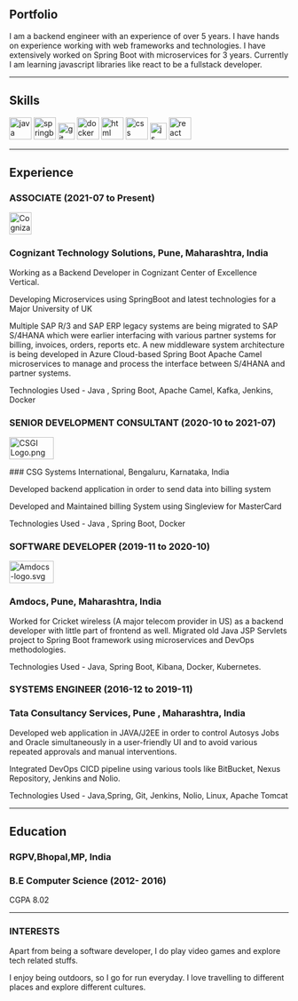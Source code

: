 ## Portfolio

I am a backend engineer with an experience of over 5 years. I have hands on experience working with web frameworks and technologies. I have extensively worked on Spring Boot with microservices for 3 years. Currently I am learning javascript libraries like react to be a fullstack developer.

---

## Skills

<p align='left'>
  <img src="https://img.icons8.com/color/48/000000/java-coffee-cup-logo--v1.png" alt="java" width="40" height="40">
  <img src="https://img.icons8.com/color/48/000000/spring-logo.png" alt="springboot" width="40" height="40">
  <img src="https://img.icons8.com/color/48/000000/git.png" height='30' width='auto' alt="git">
  <img src="https://img.icons8.com/color/48/000000/docker.png" alt="docker" width="auto" height="40"/>
  <img src="https://upload.wikimedia.org/wikipedia/commons/thumb/6/61/HTML5_logo_and_wordmark.svg/2048px-HTML5_logo_and_wordmark.svg.png" alt="html" width="40" height="40">
  <img src='https://upload.wikimedia.org/wikipedia/commons/thumb/d/d5/CSS3_logo_and_wordmark.svg/1200px-CSS3_logo_and_wordmark.svg.png' alt="css" width="40" height="40">
  <img src='https://upload.wikimedia.org/wikipedia/commons/6/6a/JavaScript-logo.png' height='30' width='auto' alt="js">
   <img src="https://upload.wikimedia.org/wikipedia/commons/thumb/a/a7/React-icon.svg/1280px-React-icon.svg.png" alt="react" width="auto" height="40"/>
</p>

---

## Experience

### **ASSOCIATE (2021-07 to Present)**


<p align='left'>
<img src="https://upload.wikimedia.org/wikipedia/commons/thumb/5/5b/Cognizant%27s_logo.svg/1200px-Cognizant%27s_logo.svg.png" alt="Cognizant's logo.svg" alt= width="80" height="40">
</p>

### Cognizant Technology Solutions, Pune, Maharashtra, India

Working as a Backend Developer in Cognizant Center of Excellence Vertical.

Developing Microservices using SpringBoot and latest technologies for a Major University of UK

Multiple SAP R/3 and SAP ERP legacy systems are being migrated to SAP S/4HANA which were earlier interfacing with various partner systems for billing, invoices, orders, reports etc. A new middleware system architecture is being developed in Azure Cloud-based Spring Boot Apache Camel microservices to manage and process the interface between S/4HANA and partner systems.

Technologies Used - Java , Spring Boot, Apache Camel, Kafka, Jenkins, Docker

### **SENIOR DEVELOPMENT CONSULTANT (2020-10 to 2021-07)**

<p align='left'><img src="https://upload.wikimedia.org/wikipedia/commons/0/03/CSGI_Logo.png" alt="CSGI Logo.png"  width="80" height="40">
</p>
### CSG Systems International, Bengaluru, Karnataka, India

Developed backend application in order to send data into billing system

Developed and Maintained billing System using Singleview for MasterCard

Technologies Used - Java , Spring Boot, Docker

### **SOFTWARE DEVELOPER (2019-11 to 2020-10)**
<p align='left'>
    <img src="https://upload.wikimedia.org/wikipedia/commons/thumb/b/bd/Amdocs-2017-brand-mark.svg/1200px-Amdocs-2017-brand-mark.svg.png" alt="Amdocs-logo.svg" width="80" height="40">
</p>

### Amdocs, Pune, Maharashtra, India

Worked for Cricket wireless (A major telecom provider in US) as a backend developer with little part of frontend as well.
Migrated old Java JSP Servlets project to Spring Boot framework using microservices and DevOps methodologies.

Technologies Used - Java, Spring Boot, Kibana, Docker, Kubernetes.

### **SYSTEMS ENGINEER (2016-12 to 2019-11)**
### Tata Consultancy Services, Pune , Maharashtra, India

Developed web application in JAVA/J2EE in order to control Autosys Jobs and Oracle simultaneously in a user-friendly UI and to avoid various repeated approvals and manual interventions.

Integrated DevOps CICD pipeline using various tools like BitBucket, Nexus Repository, Jenkins and Nolio.

Technologies Used - Java,Spring, Git, Jenkins, Nolio, Linux, Apache Tomcat

---

## Education

### **RGPV,Bhopal,MP, India**
### B.E Computer Science (2012- 2016)
CGPA 8.02

---

### INTERESTS
Apart from being a software developer, I do play video games and explore tech related stuffs.

I enjoy being outdoors, so I go for run everyday. I love travelling to different places and explore different cultures.
